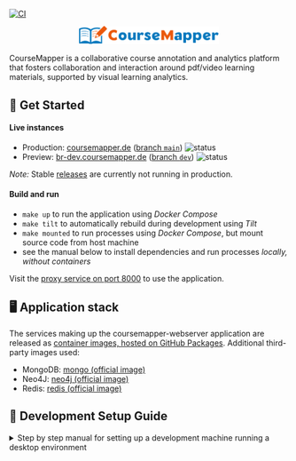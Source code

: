 [![CI](https://github.com/ude-soco/CourseMapper-webserver/actions/workflows/ci.yml/badge.svg)](https://github.com/ude-soco/CourseMapper-webserver/actions/workflows/ci.yml)

<p align="center"><a href="https://www.uni-due.de/soco/research/projects/elas.php" target="_blank" rel="noopener noreferrer"><img width=50% src="webapp/src/assets/logo.svg" alt="re-frame logo"></a></p>

CourseMapper is a collaborative course annotation and analytics platform that fosters collaboration and interaction around pdf/video learning materials, supported by visual learning analytics.

## 🚀 Get Started

#### Live instances

- Production:
  [coursemapper.de](https://coursemapper.de/)
  ([branch `main`](https://github.com/ude-soco/CourseMapper-webserver/tree/main))
  ![status](https://argocd.cluster.soco.inko.cloud/api/badge?name=cmw-prod)
- Preview:
  [br-dev.coursemapper.de](https://br-dev.coursemapper.de/)
  ([branch `dev`](https://github.com/ude-soco/CourseMapper-webserver/tree/dev))
  ![status](https://argocd.cluster.soco.inko.cloud/api/badge?name=cmw-br-dev)

*Note:* Stable [releases](https://github.com/ude-soco/CourseMapper-webserver/releases) are currently not running in production.

#### Build and run

- `make up` to run the application using _Docker Compose_
- `make tilt` to automatically rebuild during development using _Tilt_
- `make mounted` to run processes using _Docker Compose_, but mount source code from host machine
- see the manual below to install dependencies and run processes _locally, without containers_

Visit the [proxy service on port 8000](http://localhost:8000/) to use the application.

## 🖥️ Application stack

The services making up the coursemapper-webserver application are released as [container images, hosted on GitHub Packages](https://github.com/orgs/ude-soco/packages?repo_name=CourseMapper-webserver). Additional third-party images used:
- MongoDB: [mongo (official image)](https://hub.docker.com/_/mongo)
- Neo4J: [neo4j (official image)](https://hub.docker.com/_/neo4j)
- Redis: [redis (official image)](https://hub.docker.com/_/redis)


## 🔨 Development Setup Guide

<details>
<summary>Step by step manual for setting up a development machine running a desktop environment</summary>

#### Step 1: Pre-requisites

- Download NodeJS (v16.14.2) from [the official website](https://nodejs.org/en/blog/release/v16.14.2)
- Download [MongoDB Community Server](https://www.mongodb.com/try/download/community) and [MongoDB Compass](https://www.mongodb.com/try/download/compass) and install them
- Neo4j Desktop from [the official website](https://neo4j.com/download-center/#desktop), install it, start the server, and login to the server.
- Redis from [the Redis releases page](https://github.com/tporadowski/redis/releases) and install it
- Download [Postman](https://www.postman.com/downloads/) and install it
- Download and install Github Desktop [official website](https://desktop.github.com/)

#### Step 2: Installation Guide for CourseMapper webserver

- Using your file explorer, go inside the directory `webserver`, copy the `example.env` file and paste it in the same folder. Rename the copied environment file to `.env`

- Open a command prompt/terminal in the `webserver` directory

- Type the command in the command prompt/terminal to install node packages

  ```bash
  npm ci
  ```

  If you face issue with `npm ci` command, try `npm install` or `npm install --force` command. Caution: `npm install` and `npm install --force` will delete all the existing node packages, install the new ones and update the `package-lock.json` file. Please make sure you do not push your changes to the `package-lock.json` file.

- After the packages are installed, type the following command to run the server

  ```bash
  npm run watch:dev
  ```

  The server will run at [http://localhost:8080](http://localhost:8080)

- Stop the server by pressing `Cntl + c` inside the command prompt

#### Step 3: Installation Guide for CourseMapper webapp

- Open a command prompt/terminal in the `webapp` directory

- Type the command in the command prompt/terminal to install the Angular CLI

  ```bash
  npm i -g @angular/cli
  ```

- Type the command in the command prompt/terminal to install node packages

  ```bash
  npm ci
  ```

- After the packages are installed, type the following command to run the server

  ```bash
  ng serve
  ```

  The server will run at [http://localhost:4200](http://localhost:4200)

- Stop the server by pressing `Cntl + c` inside the command prompt

#### Step 4: Installation Guide for CourseMapper coursemapper-kg

See [README.md](coursemapper-kg/concept-map/README.md) in the `coursemapper-kg/concept-map` directory and [README.md](coursemapper-kg/recommendation/README.md) in the `coursemapper-kg/recommendation` directory for installation instructions.

#### Step 5: Postman configuration

- Open the Postman software and import the file `CourseMapper.postman_collection.json` found under `docs` folder

#### Step 6: MongoDB Compass configuration

- Open MongoDB Compass and type `mongodb://localhost:27017` in the URI textbox and press connect button
- Find the database `coursemapper_v2` in the left panel
</details>
